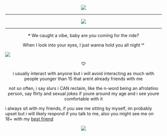 <p align="center">
<img src="https://files.catbox.moe/f3kzid.gif" /></p>

---
<p align="center">
<img src="https://files.catbox.moe/dxei15.png" /></p>


---
   <p align="center">    
❝ We caught a vibe, baby are you coming for the ride?  <p align="center">                                                                                 
When I look into your eyes, I just wanna hold you all night ❜❜
   
   ![](https://komarev.com/ghpvc/?username=Acceptmylove&color=blue)

<p align="center">   
♡

 <p align="center">     
   i usually interact with anyone but i will avoid interacting as much with people younger than 15 that arent already friends with me

 <p align="center">     not so often, i say slurs i CAN reclaim, like the n-word being an afrolatino person, say flirty and sexual jokes if youre around my age and i see youre comfortable with it

   i always sit with my friends, if you see me sitting by myself, im probably upset but i will likely respond if you talk to me, also you might see me on 18+ with my [best friend](https://1-29-22.carrd.co/) 


<p align="center">
  <img src="https://files.catbox.moe/gtld2x.png" /></p>
